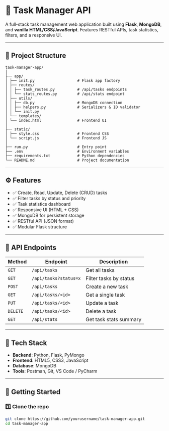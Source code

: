# 🚀 Task Manager API

A full-stack task management web application built using **Flask**, **MongoDB**, and **vanilla HTML/CSS/JavaScript**. Features RESTful APIs, task statistics, filters, and a responsive UI.

---

## 📁 Project Structure
```
task-manager-app/
│
├── app/
│ ├── init.py                   # Flask app factory
│ ├── routes/
│ │ ├── task_routes.py          # /api/tasks endpoints
│ │ └── stats_routes.py         # /api/stats endpoint
│ ├── utils/
│ │ ├── db.py                   # MongoDB connection
│ │ ├── helpers.py              # Serializers & ID validator
│ │ └── init.py
│ └── templates/
│ └── index.html                # Frontend UI
│
├── static/
│ ├── style.css                 # Frontend CSS
│ └── script.js                 # Frontend JS
│
├── run.py                      # Entry point
├── .env                        # Environment variables
├── requirements.txt            # Python dependencies
└── README.md                   # Project documentation
```
---

## ⚙️ Features

- ✅ Create, Read, Update, Delete (CRUD) tasks
- ✅ Filter tasks by status and priority
- ✅ Task statistics dashboard
- ✅ Responsive UI (HTML + CSS)
- ✅ MongoDB for persistent storage
- ✅ RESTful API (JSON format)
- ✅ Modular Flask structure

---

## 🧪 API Endpoints

| Method   | Endpoint               | Description             |
|----------|------------------------|-------------------------|
| `GET`    | `/api/tasks`           | Get all tasks           |
| `GET`    | `/api/tasks?status=x`  | Filter tasks by status  |
| `POST`   | `/api/tasks`           | Create a new task       |
| `GET`    | `/api/tasks/<id>`      | Get a single task       |
| `PUT`    | `/api/tasks/<id>`      | Update a task           |
| `DELETE` | `/api/tasks/<id>`      | Delete a task           |
| `GET`    | `/api/stats`           | Get task stats summary  |

---

## 🧰 Tech Stack

- **Backend**: Python, Flask, PyMongo
- **Frontend**: HTML5, CSS3, JavaScript
- **Database**: MongoDB
- **Tools**: Postman, Git, VS Code / PyCharm

---

## 🚀 Getting Started

### 1️⃣ Clone the repo

```bash
git clone https://github.com/yourusername/task-manager-app.git
cd task-manager-app

